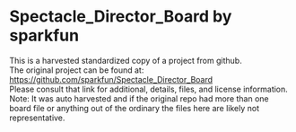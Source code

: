 
# Spectacle_Director_Board by sparkfun  
This is a harvested standardized copy of a project from github.  
The original project can be found at:  
https://github.com/sparkfun/Spectacle_Director_Board  
Please consult that link for additional, details, files, and license information.  
Note: It was auto harvested and if the original repo had more than one board file or anything out of the ordinary the files here are likely not representative.  
    